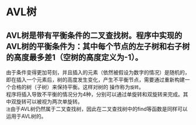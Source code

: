 # AVL树
## AVL树是带有平衡条件的二叉查找树。程序中实现的AVL树的平衡条件为：其中每个节点的左子树和右子树的高度最多差1（空树的高度定义为-1）。
由于条件变得更加苛刻，并且插入的元素（依然被假设为数字的情况）是随机的，即在插入一个元素后，树的高度发生变化，产生不平衡节点，需要通过重新构建一个合格的树（子树）来保持平衡。这样对树的
操作称为`旋转`。<br>
程序将插入导致不平衡的情况分为4种，分别可以通过单旋转和双旋转来完成。其中双旋转可以被视为两次单旋转。<br>
`注`由于AVL树仍然属于二叉查找树，因此在二叉查找树中的find等函数是同样可以运用于AVL树的。
